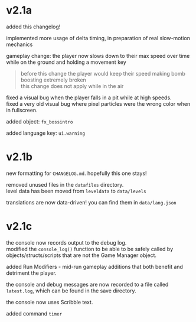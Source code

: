 # v2.1a

added this changelog!

implemented more usage of delta timing, in preparation of real slow-motion mechanics

gameplay change: the player now slows down to their max speed over time while on the ground and holding a movement key
> before this change the player would keep their speed making bomb boosting extremely broken<br>
> this change does not apply while in the air

fixed a visual bug when the player falls in a pit while at high speeds.<br>
fixed a very old visual bug where pixel particles were the wrong color when in fullscreen.

added object: `fx_bossintro`

added language key: `ui.warning`

# v2.1b

new formatting for `CHANGELOG.md`. hopefully this one stays!

removed unused files in the `datafiles` directory.<br>
level data has been moved from `leveldata` to `data/levels`

translations are now data-driven! you can find them in `data/lang.json`

# v2.1c

the console now records output to the debug log.<br>
modified the `console_log()` function to be able to be safely called by objects/structs/scripts that are not the Game Manager object.

added Run Modifiers - mid-run gameplay additions that both benefit and detriment the player.

the console and debug messages are now recorded to a file called `latest.log`, which can be found in the save directory.

the console now uses Scribble text.

added command `timer`
